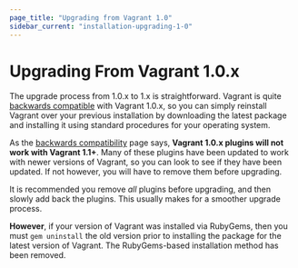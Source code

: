 ```yaml
---
page_title: "Upgrading from Vagrant 1.0"
sidebar_current: "installation-upgrading-1-0"
---
```


# Upgrading From Vagrant 1.0.x

The upgrade process from 1.0.x to 1.x is straightforward. Vagrant is quite
[backwards compatible](/docs/installation/backwards-compatibility.html)
with Vagrant 1.0.x, so you can simply reinstall Vagrant
over your previous installation by downloading the latest package and
installing it using standard procedures for your operating system.

As the [backwards compatibility](/docs/installation/backwards-compatibility.html)
page says, **Vagrant 1.0.x plugins will not work with Vagrant 1.1+**. Many
of these plugins have been updated to work with newer versions of Vagrant,
so you can look to see if they have been updated. If not however, you will have
to remove them before upgrading.

It is recommended you remove _all_ plugins before upgrading, and then slowly
add back the plugins. This usually makes for a smoother upgrade process.

**However**, if your version of Vagrant was installed via RubyGems, then
you must `gem uninstall` the old version prior to installing the package for
the latest version of Vagrant. The RubyGems-based installation method has
been removed.
